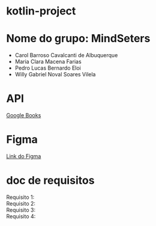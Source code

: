 # kotlin-project

# Nome do grupo: MindSeters
- Carol Barroso Cavalcanti de Albuquerque
- Maria Clara Macena Farias
- Pedro Lucas Bernardo Eloi
- Willy Gabriel Noval Soares Vilela

# API
[Google Books](https://developers.google.com/books?hl=pt-br)


# Figma
[Link do Figma](https://www.figma.com/file/IaawACNkEZnPvBdV9jc5TF/Projeto-Integrador---Librarian's?type=design&node-id=0-1&mode=design&t=ykFQVfpPSJQzTWAk-0)


# doc de requisitos
Requisito 1: 
<br/>
Requisito 2:
<br/>
Requisito 3:
<br/>
Requisito 4:

